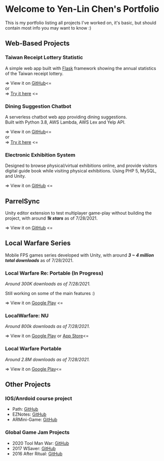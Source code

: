 # Welcome to Yen-Lin Chen's Portfolio

This is my portfolio listing all projects I've worked on, it's basic, but should contain most info you may want to know :)


## Web-Based Projects
### Taiwan Receipt Lottery Statistic
A simple web app built with [Flask](https://github.com/pallets/flask) framework showing the annual statistics of the Taiwan receipt lottery.

=> View it on [GitHub](https://github.com/314pies/Taiwan-receipt-lottery-statistic)<=  
or  
=> [Try it here](https://tw-lottery-statistic.appspot.com/) <=

### Dining Suggestion Chatbot
A serverless chatbot web app providing dining suggestions.  
Built with Python 3.8, AWS Lambda, AWS Lex and Yelp API.

=> View it on [GitHub](https://github.com/314pies/Dining-Suggestion-Chatbot)<=  
or  
=> [Try it here](https://314pies.github.io/DiningChatbotDemo/) <=

### Electronic Exhibition System
Designed to browse physical/virtual exhibitions online, and provide visitors digital guide book while visiting physical exhibitions. Using PHP 5, MySQL, and Unity.  

=> View it on [GitHub](https://github.com/314pies/EES_Console) <=

## ParrelSync

Unity editor extension to test multiplayer game-play without building the project, with around ***1k stars*** as of 7/28/2021.  

=> View it on [GitHub](https://github.com/VeriorPies/ParrelSync) <=

## Local Warfare Series
Mobile FPS games series developed with Unity, with around ***3 ~ 4 million total downloads*** as of 7/28/2021.  

### Local Warfare Re: Portable (In Progress)

*Around 300K downloads as of 7/28/2021.*  

Still working on some of the main features :)

=> View it on [Google Play](https://play.google.com/store/apps/details?id=com.DazadGame.LocalWarfareRePortable) <=

### LocalWarfare: NU
*Around 800k downloads as of 7/28/2021.*  

=> View it on [Google Play](https://play.google.com/store/apps/details?id=com.BUProduct.LocalWarfarePortable)  or [App Store](https://apps.apple.com/us/app/local-warfare-name-unknown/id1495948767)<=

### Local Warfare Portable
*Around 2.8M downloads as of 7/28/2021.*  

=> View it on [Google Play](https://play.google.com/store/apps/details?id=com.OldProduct.LocalWarfarePortable)<=



## Other Projects

### IOS/Anrdoid course project
* Path: [GitHub](https://github.com/314pies/Paths)
* EZNotes: [GitHub](https://github.com/314pies/EZNotes)
* ARMini-Game: [GitHub](https://github.com/314pies/ARMiniGame)

### Global Game Jam Projects
* 2020 Tool Man War: [GitHub](https://github.com/314pies/ggj2020)
* 2017 WSaver: [GitHub](https://github.com/314pies/WSaver)
* 2016 After Ritual: [GitHub](https://github.com/314pies/project-ggj2016)
